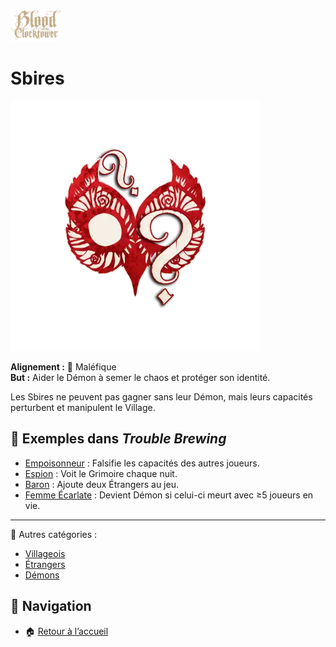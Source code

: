 <p align="left">
  <a href="/botc-fr-bambi/">
    <img src="./images/logo.png" alt="Accueil BotC FR" width="80">
  </a>
</p>

# Sbires 

![Sbires](./images/Generic_minion.png)  

**Alignement :** 🔴 Maléfique  
**But :** Aider le Démon à semer le chaos et protéger son identité.  

Les Sbires ne peuvent pas gagner sans leur Démon, mais leurs capacités perturbent et manipulent le Village.  

## 📌 Exemples dans *Trouble Brewing*  
- [Empoisonneur](./trouble_brewing/empoisonneur.md) : Falsifie les capacités des autres joueurs.  
- [Espion](./trouble_brewing/espion.md) : Voit le Grimoire chaque nuit.  
- [Baron](./trouble_brewing/baron.md) : Ajoute deux Étrangers au jeu.  
- [Femme Écarlate](./trouble_brewing/femme_ecarlate.md) : Devient Démon si celui-ci meurt avec ≥5 joueurs en vie.  

---

🔗 Autres catégories :  
- [Villageois](/botc-fr-bambi/villageois.md)  
- [Étrangers](/botc-fr-bambi/etrangers.md)  
- [Démons](/botc-fr-bambi/demons.md)  

## 📂 Navigation 
- 🏠 [Retour à l’accueil](/botc-fr-bambi/)  
